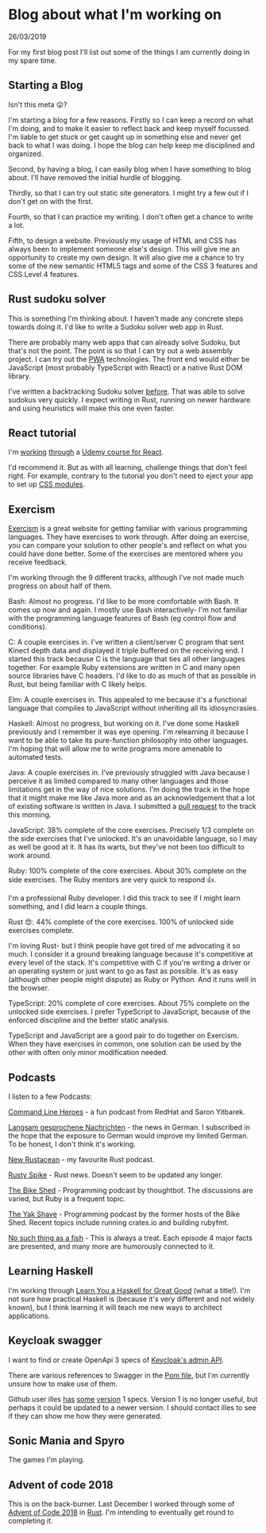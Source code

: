# Blog about what I'm working on

26/03/2019

For my first blog post I'll list out some of the things I am currently doing in
my spare time.

## Starting a Blog

Isn't this meta 😛?

I'm starting a blog for a few reasons. Firstly so I can keep a record on what
I'm doing, and to make it easier to reflect back and keep myself focussed. I'm
liable to get stuck or get caught up in something else and never get back to
what I was doing. I hope the blog can help keep me disciplined and organized.

Second, by having a blog, I can easily blog when I have something to blog about.
I'll have removed the initial hurdle of blogging.

Thirdly, so that I can try out static site generators. I might try a few out if
I don't get on with the first.

Fourth, so that I can practice my writing. I don't often get a chance to write a
lot.

Fifth, to design a website. Previously my usage of HTML and CSS has always been
to implement someone else's design. This will give me an opportunity to create
my own design. It will also give me a chance to try some of the new semantic
HTML5 tags and some of the CSS 3 features and CSS Level 4 features.

## Rust sudoku solver

This is something I'm thinking about. I haven't made any concrete steps towards
doing it. I'd like to write a Sudoku solver web app in Rust.

There are probably many web apps that can already solve Sudoku, but that's not
the point. The point is so that I can try out a web assembly project. I can try
out the [PWA](https://developer.mozilla.org/en-US/docs/Web/Progressive_web_apps)
technologies. The front end would either be JavaScript (most probably TypeScript
with React) or a native Rust DOM library.

I've written a backtracking Sudoku solver
[before](https://github.com/ccouzens/newspaper-puzzle-solvers/blob/master/sudoku.py).
That was able to solve sudokus very quickly. I expect writing in Rust, running
on newer hardware and using heuristics will make this one even faster.

## React tutorial

I'm [working](https://github.com/ccouzens/react-complete-guide)
[through](https://github.com/ccouzens/hamburger-react-project) a
[Udemy course for React](https://www.udemy.com/react-the-complete-guide-incl-redux/learn/v4/content).

I'd recommend it. But as with all learning, challenge things that don't feel
right. For example, contrary to the tutorial you don't need to eject your app to
set up
[CSS modules](https://facebook.github.io/create-react-app/docs/adding-a-css-modules-stylesheet).

## Exercism

[Exercism](https://exercism.io/) is a great website for getting familiar with
various programming languages. They have exercises to work through. After doing
an exercise, you can compare your solution to other people's and reflect on what
you could have done better. Some of the exercises are mentored where you receive
feedback.

I'm working through the 9 different tracks, although I've not made much progress
on about half of them.

Bash: Almost no progress. I'd like to be more comfortable with Bash. It comes up
now and again. I mostly use Bash interactively- I'm not familiar with the
programming language features of Bash (eg control flow and conditions).

C: A couple exercises in. I've written a client/server C program that sent
Kinect depth data and displayed it triple buffered on the receiving end. I
started this track because C is the language that ties all other languages
together. For example Ruby extensions are written in C and many open source
libraries have C headers. I'd like to do as much of that as possible in Rust,
but being familiar with C likely helps.

Elm: A couple exercises in. This appealed to me because it's a functional
language that compiles to JavaScript without inheriting all its idiosyncrasies.

Haskell: Almost no progress, but working on it. I've done some Haskell
previously and I remember it was eye opening. I'm relearning it because I want
to be able to take its pure-function philosophy into other languages. I'm hoping
that will allow me to write programs more amenable to automated tests.

Java: A couple exercises in. I've previously struggled with Java because I
perceive it as limited compared to many other languages and those limitations
get in the way of nice solutions. I'm doing the track in the hope that it might
make me like Java more and as an acknowledgement that a lot of existing software
is written in Java. I submitted a
[pull request](https://github.com/exercism/java/pull/1643) to the track this
morning.

JavaScript: 38% complete of the core exercises. Precisely 1/3 complete on the
side exercises that I've unlocked. It's an unavoidable language, so I may as
well be good at it. It has its warts, but they've not been too difficult to work
around.

Ruby: 100% complete of the core exercises. About 30% complete on the side
exercises. The Ruby mentors are very quick to respond 👍.

I'm a professional Ruby developer. I did this track to see if I might learn
something, and I did learn a couple things.

Rust 😍: 44% complete of the core exercises. 100% of unlocked side exercises
complete.

I'm loving Rust- but I think people have got tired of me advocating it so much.
I consider it a ground breaking language because it's competitive at every level
of the stack. It's competitive with C if you're writing a driver or an operating
system or just want to go as fast as possible. It's as easy (although other
people might dispute) as Ruby or Python. And it runs well in the browser.

TypeScript: 20% complete of core exercises. About 75% complete on the unlocked
side exercises. I prefer TypeScript to JavaScript, because of the enforced
discipline and the better static analysis.

TypeScript and JavaScript are a good pair to do together on Exercism. When they
have exercises in common, one solution can be used by the other with often only
minor modification needed.

## Podcasts

I listen to a few Podcasts:

[Command Line Heroes](https://www.redhat.com/en/command-line-heroes) - a fun
podcast from RedHat and Saron Yitbarek.

[Langsam gesprochene Nachrichten](https://www.dw.com/de/deutsch-lernen/nachrichten/s-8030) -
the news in German. I subscribed in the hope that the exposure to German would
improve my limited German. To be honest, I don't think it's working.

[New Rustacean](https://newrustacean.com/) - my favourite Rust podcast.

[Rusty Spike](https://rusty-spike.blubrry.net/) - Rust news. Doesn't seem to be
updated any longer.

[The Bike Shed](http://bikeshed.fm/) - Programming podcast by thoughtbot. The
discussions are varied, but Ruby is a frequent topic.

[The Yak Shave](http://yakshave.fm/) - Programming podcast by the former hosts
of the Bike Shed. Recent topics include running crates.io and building rubyfmt.

[No such thing as a fish](https://www.nosuchthingasafish.com/) - This is always
a treat. Each episode 4 major facts are presented, and many more are humorously
connected to it.

## Learning Haskell

I'm working through
[Learn You a Haskell for Great Good](http://learnyouahaskell.com/) (what a
title!). I'm not sure how practical Haskell is (because it's very different and
not widely known), but I think learning it will teach me new ways to architect
applications.

## Keycloak swagger

I want to find or create OpenApi 3 specs of
[Keycloak's admin API](https://www.keycloak.org/docs-api/5.0/rest-api/index.html).

There are various references to Swagger in the
[Pom file](https://github.com/keycloak/keycloak/blob/5.0.0/services/pom.xml#L234),
but I'm currently unsure how to make use of them.

Github user illes [has](https://illes.github.io/keycloak/apidocs/)
[some](https://illes.github.io/keycloak/apidocs/service.json)
[version](https://illes.github.io/keycloak/apidocs/Clients.json) 1 specs.
Version 1 is no longer useful, but perhaps it could be updated to a newer
version. I should contact illes to see if they can show me how they were
generated.

## Sonic Mania and Spyro

The games I'm playing.

## Advent of code 2018

This is on the back-burner. Last December I worked through some of
[Advent of Code 2018](https://adventofcode.com/2018) in
[Rust](https://github.com/ccouzens/advent_of_code_2018_rust). I'm intending to
eventually get round to completing it.
